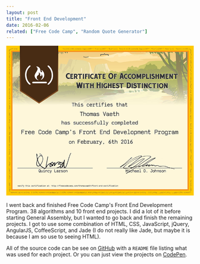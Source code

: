 ```yaml
---
layout: post
title: "Front End Development"
date: 2016-02-06
related: ["Free Code Camp", "Random Quote Generator"]
---
```


<img src="/assets/images/fcc/free-code-camp-2.png" alt="FreeCodeCamp Certificate"/>

I went back and finished Free Code Camp's Front End Development Program. 38 algorithms and 10 front end projects. I did a lot of it before starting General Assembly, but I wanted to go back and finish the remaining projects. I got to use some combination of HTML, CSS, JavaScript, jQuery, AngularJS, CoffeeScript, and Jade (I do not really like Jade, but maybe it is because I am so use to seeing HTML).

All of the source code can be see on <a href="https://github.com/thomasvaeth/freecodecamp" target="_blank">GitHub</a> with a `README` file listing what was used for each project. Or you can just view the projects on <a href="http://codepen.io/thomasvaeth/" target="_blank">CodePen</a>.
